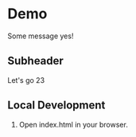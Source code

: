 # Demo

Some message yes!

## Subheader

Let's go 23 

## Local Development

1. Open index.html in your browser.
